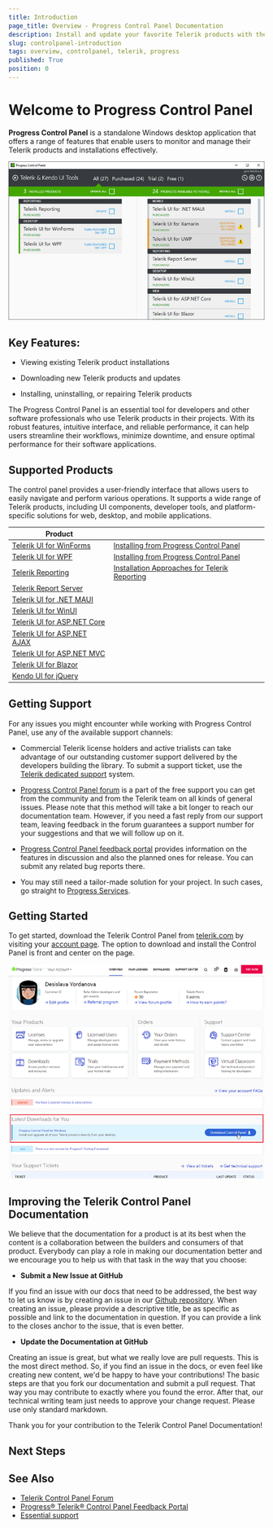 ```yaml
---
title: Introduction
page_title: Overview - Progress Control Panel Documentation
description: Install and update your favorite Telerik products with the Telerik Control Panel.
slug: controlpanel-introduction
tags: overview, controlpanel, telerik, progress
published: True
position: 0 
---
```


# Welcome to Progress Control Panel

**Progress Control Panel** is a standalone Windows desktop application that offers a range of features that enable users to monitor and manage their Telerik products and installations effectively.

![Telerik Control Panel](images/telerik-control-panel-introduction.png)

## Key Features:

* Viewing existing Telerik product installations

* Downloading new Telerik products and updates

* Installing, uninstalling, or repairing Telerik products

The Progress Control Panel is an essential tool for developers and other software professionals who use Telerik products in their projects. With its robust features, intuitive interface, and reliable performance, it can help users streamline their workflows, minimize downtime, and ensure optimal performance for their software applications.

## Supported Products

The control panel provides a user-friendly interface that allows users to easily navigate and perform various operations. It supports a wide range of Telerik products, including UI components, developer tools, and platform-specific solutions for web, desktop, and mobile applications.

|Product||
|----|----|
|[Telerik UI for WinForms](https://docs.telerik.com/devtools/winforms/introduction)|[Installing from Progress Control Panel](https://docs.telerik.com/devtools/winforms/installation-and-upgrades/installing-from-progress-control-panel)|
|[Telerik UI for WPF](https://docs.telerik.com/devtools/wpf/introduction)|[Installing from Progress Control Panel](https://docs.telerik.com/devtools/wpf/getting-started/installation/installation-installing-from-progress-control-panel)|
|[Telerik Reporting](https://docs.telerik.com/reporting/introduction)|[Installation Approaches for Telerik Reporting](https://docs.telerik.com/reporting/getting-started/installation/installation-approaches)|
|[Telerik Report Server](https://docs.telerik.com/report-server/introduction)||
|[Telerik UI for .NET MAUI](https://docs.telerik.com/devtools/maui/introduction)||
|[Telerik UI for WinUI](https://docs.telerik.com/devtools/winui/introduction)||
|[Telerik UI for ASP.NET Core](https://docs.telerik.com/aspnet-core/introduction)||
|[Telerik UI for ASP.NET AJAX](https://docs.telerik.com/devtools/aspnet-ajax/introduction)||
|[Telerik UI for ASP.NET MVC](https://docs.telerik.com/aspnet-mvc/introduction)||
|[Telerik UI for Blazor](https://docs.telerik.com/blazor-ui/introduction)||
|[Kendo UI for jQuery](https://docs.telerik.com/kendo-ui/introduction)||

## Getting Support

For any issues you might encounter while working with Progress Control Panel, use any of the available support channels:

* Commercial Telerik license holders and active trialists can take advantage of our outstanding customer support delivered by the developers building the library. To submit a support ticket, use the [Telerik dedicated support](https://www.telerik.com/account/support-tickets/) system.

* [Progress Control Panel forum](https://www.telerik.com/forums/telerik-control-panel) is a part of the free support you can get from the community and from the Telerik team on all kinds of general issues. Please note that this method will take a bit longer to reach our documentation team. However, if you need a fast reply from our support team, leaving feedback in the forum guarantees a support number for your suggestions and that we will follow up on it.

* [Progress Control Panel feedback portal](https://feedback.telerik.com/controlpanel) provides information on the features in discussion and also the planned ones for release. You can submit any related bug reports there. 

* You may still need a tailor-made solution for your project. In such cases, go straight to [Progress Services](https://www.progress.com/services).

## Getting Started

To get started, download the Telerik Control Panel from [telerik.com](https://www.telerik.com/) by visiting your [account page](https://www.telerik.com/account/). The option to download and install the Control Panel is front and center on the page.

![Download Telerik Control Panel](images/download-telerik-control-panel.png)


## Improving the Telerik Control Panel Documentation

We believe that the documentation for a product is at its best when the content is a collaboration between the builders and consumers of that product. Everybody can play a role in making our documentation better and we encourage you to help us with that task in the way that you choose:

* **Submit a New Issue at GitHub**

If you find an issue with our docs that need to be addressed, the best way to let us know is by creating an issue in our [Github repository](https://github.com/telerik/controlpanel-docs/issues). When creating an issue, please provide a descriptive title, be as specific as possible and link to the documentation in question. If you can provide a link to the closes anchor to the issue, that is even better.

* **Update the Documentation at GitHub**

Creating an issue is great, but what we really love are pull requests. This is the most direct method.  So, if you find an issue in the docs, or even feel like creating new content, we'd be happy to have your contributions! The basic steps are that you fork our documentation and submit a pull request. That way you may contribute to exactly where you found the error.  After that, our technical writing team just needs to approve your change request. Please use only standard markdown. 

Thank you for your contribution to the Telerik Control Panel Documentation!

## Next Steps


## See Also

* [Telerik Control Panel Forum](https://www.telerik.com/forums/telerik-control-panel)
* [Progress® Telerik® Control Panel Feedback Portal](https://feedback.telerik.com/controlpanel) 
* [Essential support](http://www.telerik.com/support) 
